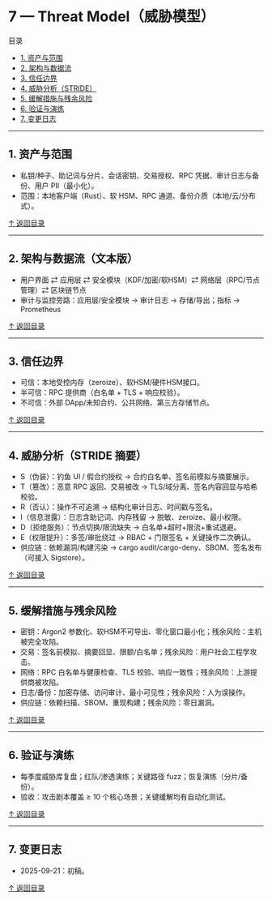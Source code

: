 # 7 — Threat Model（威胁模型）

<a id="toc"></a>
目录
- [1. 资产与范围](#assets)
- [2. 架构与数据流](#dfd)
- [3. 信任边界](#trust)
- [4. 威胁分析（STRIDE）](#threats)
- [5. 缓解措施与残余风险](#mitigations)
- [6. 验证与演练](#validation)
- [7. 变更日志](#changelog)

---

<a id="assets"></a>
## 1. 资产与范围
- 私钥/种子、助记词与分片、会话密钥、交易授权、RPC 凭据、审计日志与备份、用户 PII（最小化）。
- 范围：本地客户端（Rust）、软 HSM、RPC 通道、备份介质（本地/云/分布式）。

[↑ 返回目录](#toc)

---

<a id="dfd"></a>
## 2. 架构与数据流（文本版）
- 用户界面 ⇄ 应用层 ⇄ 安全模块（KDF/加密/软HSM）⇄ 网络层（RPC/节点管理）⇄ 区块链节点
- 审计与监控旁路：应用层/安全模块 → 审计日志 → 存储/导出；指标 → Prometheus

[↑ 返回目录](#toc)

---

<a id="trust"></a>
## 3. 信任边界
- 可信：本地受控内存（zeroize）、软HSM/硬件HSM接口。
- 半可信：RPC 提供商（白名单 + TLS + 响应校验）。
- 不可信：外部 DApp/未知合约、公共网络、第三方存储节点。

[↑ 返回目录](#toc)

---

<a id="threats"></a>
## 4. 威胁分析（STRIDE 摘要）
- S（伪装）：钓鱼 UI / 假合约授权 → 合约白名单、签名前模拟与摘要展示。
- T（篡改）：恶意 RPC 返回、交易被改 → TLS/域分离、签名内容回显与哈希校验。
- R（否认）：操作不可追溯 → 结构化审计日志、时间戳与签名。
- I（信息泄露）：日志含助记词、内存残留 → 脱敏、zeroize、最小权限。
- D（拒绝服务）：节点切换/限流缺失 → 白名单+超时+限流+重试退避。
- E（权限提升）：多签/审批绕过 → RBAC + 门限签名 + 关键操作二次确认。
- 供应链：依赖漏洞/构建污染 → cargo audit/cargo-deny、SBOM、签名发布（可接入 Sigstore）。

[↑ 返回目录](#toc)

---

<a id="mitigations"></a>
## 5. 缓解措施与残余风险
- 密钥：Argon2 参数化、软HSM不可导出、零化窗口最小化；残余风险：主机被完全攻陷。
- 交易：签名前模拟、摘要回显、限额/白名单；残余风险：用户社会工程学攻击。
- 网络：RPC 白名单与健康检查、TLS 校验、响应一致性；残余风险：上游提供商被攻陷。
- 日志/备份：加密存储、访问审计、最小可见性；残余风险：人为误操作。
- 供应链：依赖扫描、SBOM、重现构建；残余风险：零日漏洞。

[↑ 返回目录](#toc)

---

<a id="validation"></a>
## 6. 验证与演练
- 每季度威胁库复盘；红队/渗透演练；关键路径 fuzz；恢复演练（分片/备份）。
- 验收：攻击剧本覆盖 ≥ 10 个核心场景；关键缓解均有自动化测试。

[↑ 返回目录](#toc)

---

<a id="changelog"></a>
## 7. 变更日志
- 2025-09-21：初稿。

[↑ 返回目录](#toc)
